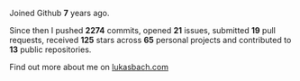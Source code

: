 Joined Github **7** years ago.

Since then I pushed **2274** commits, opened **21** issues, submitted **19** pull requests, received **125** stars across **65** personal projects and contributed to **13** public repositories.

Find out more about me on [lukasbach.com](https://lukasbach.com)
